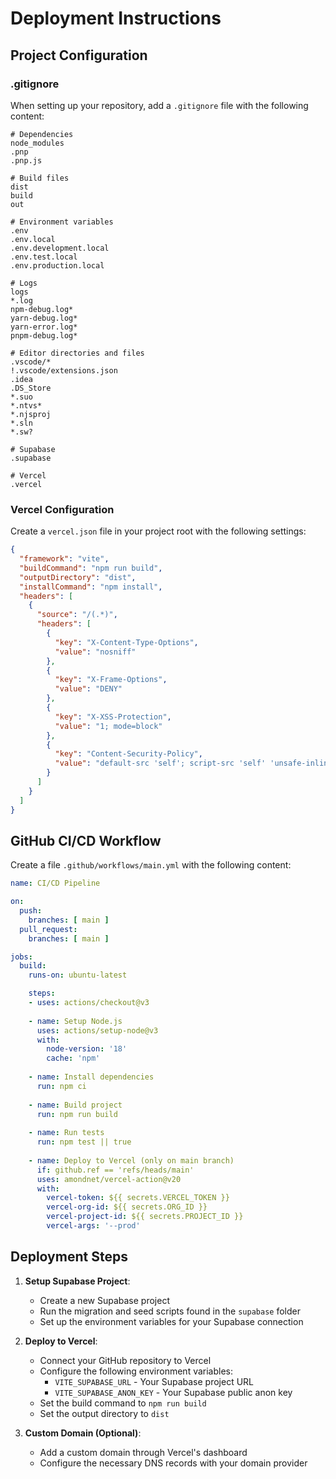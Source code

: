 
# Deployment Instructions

## Project Configuration

### .gitignore
When setting up your repository, add a `.gitignore` file with the following content:

```
# Dependencies
node_modules
.pnp
.pnp.js

# Build files
dist
build
out

# Environment variables
.env
.env.local
.env.development.local
.env.test.local
.env.production.local

# Logs
logs
*.log
npm-debug.log*
yarn-debug.log*
yarn-error.log*
pnpm-debug.log*

# Editor directories and files
.vscode/*
!.vscode/extensions.json
.idea
.DS_Store
*.suo
*.ntvs*
*.njsproj
*.sln
*.sw?

# Supabase
.supabase

# Vercel
.vercel
```

### Vercel Configuration
Create a `vercel.json` file in your project root with the following settings:

```json
{
  "framework": "vite",
  "buildCommand": "npm run build",
  "outputDirectory": "dist",
  "installCommand": "npm install",
  "headers": [
    {
      "source": "/(.*)",
      "headers": [
        {
          "key": "X-Content-Type-Options",
          "value": "nosniff"
        },
        {
          "key": "X-Frame-Options",
          "value": "DENY"
        },
        {
          "key": "X-XSS-Protection",
          "value": "1; mode=block"
        },
        {
          "key": "Content-Security-Policy",
          "value": "default-src 'self'; script-src 'self' 'unsafe-inline' 'unsafe-eval'; style-src 'self' 'unsafe-inline'; img-src 'self' data:; font-src 'self'; connect-src 'self' https://*.supabase.co;"
        }
      ]
    }
  ]
}
```

## GitHub CI/CD Workflow

Create a file `.github/workflows/main.yml` with the following content:

```yaml
name: CI/CD Pipeline

on:
  push:
    branches: [ main ]
  pull_request:
    branches: [ main ]

jobs:
  build:
    runs-on: ubuntu-latest

    steps:
    - uses: actions/checkout@v3
    
    - name: Setup Node.js
      uses: actions/setup-node@v3
      with:
        node-version: '18'
        cache: 'npm'
        
    - name: Install dependencies
      run: npm ci
      
    - name: Build project
      run: npm run build
      
    - name: Run tests
      run: npm test || true
    
    - name: Deploy to Vercel (only on main branch)
      if: github.ref == 'refs/heads/main'
      uses: amondnet/vercel-action@v20
      with:
        vercel-token: ${{ secrets.VERCEL_TOKEN }}
        vercel-org-id: ${{ secrets.ORG_ID }}
        vercel-project-id: ${{ secrets.PROJECT_ID }}
        vercel-args: '--prod'
```

## Deployment Steps

1. **Setup Supabase Project**:
   - Create a new Supabase project
   - Run the migration and seed scripts found in the `supabase` folder
   - Set up the environment variables for your Supabase connection

2. **Deploy to Vercel**:
   - Connect your GitHub repository to Vercel
   - Configure the following environment variables:
     - `VITE_SUPABASE_URL` - Your Supabase project URL
     - `VITE_SUPABASE_ANON_KEY` - Your Supabase public anon key
   - Set the build command to `npm run build`
   - Set the output directory to `dist`

3. **Custom Domain (Optional)**:
   - Add a custom domain through Vercel's dashboard
   - Configure the necessary DNS records with your domain provider
